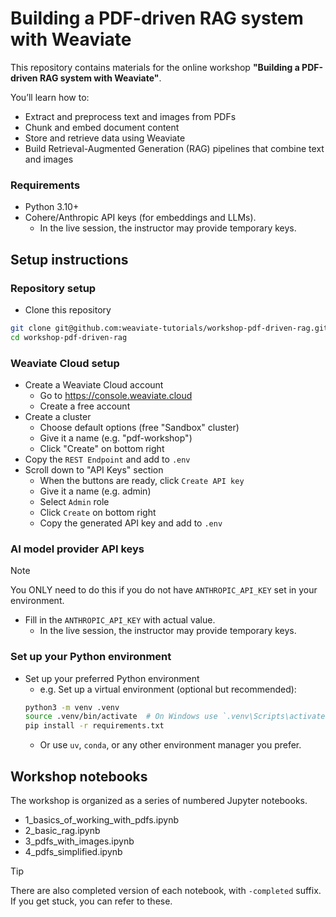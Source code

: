 # Building a PDF-driven RAG system with Weaviate

This repository contains materials for the online workshop **"Building a PDF-driven RAG system with Weaviate"**.

You’ll learn how to:
- Extract and preprocess text and images from PDFs
- Chunk and embed document content
- Store and retrieve data using Weaviate
- Build Retrieval-Augmented Generation (RAG) pipelines that combine text and images

### Requirements

- Python 3.10+
- Cohere/Anthropic API keys (for embeddings and LLMs).
    - In the live session, the instructor may provide temporary keys.

## Setup instructions

### Repository setup

- Clone this repository

```bash
git clone git@github.com:weaviate-tutorials/workshop-pdf-driven-rag.git
cd workshop-pdf-driven-rag
```

### Weaviate Cloud setup

- Create a Weaviate Cloud account
    - Go to https://console.weaviate.cloud
    - Create a free account
- Create a cluster
    - Choose default options (free "Sandbox" cluster)
    - Give it a name (e.g. "pdf-workshop")
    - Click "Create" on bottom right
- Copy the `REST Endpoint` and add to `.env`
- Scroll down to "API Keys" section
    - When the buttons are ready, click `Create API key`
    - Give it a name (e.g. admin)
    - Select `Admin` role
    - Click `Create` on bottom right
    - Copy the generated API key and add to `.env`

### AI model provider API keys

> [!NOTE]
> You ONLY need to do this if you do not have `ANTHROPIC_API_KEY` set in your environment.

- Fill in the `ANTHROPIC_API_KEY` with actual value.
    - In the live session, the instructor may provide temporary keys.

### Set up your Python environment

- Set up your preferred Python environment
    - e.g. Set up a virtual environment (optional but recommended):
    ```bash
    python3 -m venv .venv
    source .venv/bin/activate  # On Windows use `.venv\Scripts\activate.bat`
    pip install -r requirements.txt
    ```
    - Or use `uv`, `conda`, or any other environment manager you prefer.

## Workshop notebooks

The workshop is organized as a series of numbered Jupyter notebooks.
- 1_basics_of_working_with_pdfs.ipynb
- 2_basic_rag.ipynb
- 3_pdfs_with_images.ipynb
- 4_pdfs_simplified.ipynb

> [!TIP]
> There are also completed version of each notebook, with `-completed` suffix. If you get stuck, you can refer to these.
